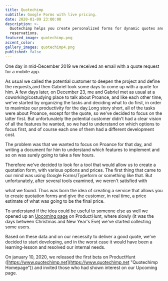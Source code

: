 ```yaml
---
title: Quotechimp
subtitle: Google Forms with live pricing.
date: 2020-01-09 23:00:00
description: >-
  Quotechimp helps you create personalized forms for dynamic quotes and
  reservations.
featured_image: quotechimp.png
accent_color:
gallery_images: quotechimp4.png
published: false
---
```


One day in mid-December 2019 we received an email with a quote request for a mobile app.

As usual we called the potential customer to deepen the project and define the requests,and then Gabriel took some days to come up with a quote for him. A few days later, on December 23, me and Gabriel met as usual at a coworking/costudying place to talk about Proance, and like each other time, we've started by organizing the tasks and deciding what to do first, in order to maximize our productivity for the day.Long story short, all of the tasks were about Proance, except for the quote, so we've decided to focus on the latter first. But unfortunately the potential customer didn't had a clear vision of all the features he wanted, so we had to understand on which options to focus first, and of course each one of them had a different development cost.

The problem was that we wanted to focus on Proance for that day, and writing a document for him to understand which features to implement and so on was surely going to take a few hours.

Therefore we've decided to look for a tool that would allow us to create a quotation form, with various options and prices. The first thing that came to our mind was using Google Forms/Typeform or something like that. But unfortunately, after several tools examined, we weren't satisfied with

what we found. Thus was born the idea of creating a service that allows you to create quotation forms and give the customer, in real time, a price estimate of what was going to be the final price.

To understand if the idea could be useful to someone else as well we opened up an [Upcoming page](https://www.producthunt.com/upcoming/quotechimp "Quotechimp's Upcoming page") on ProductHunt, where slowly (it was the days between Christmas and New Year's Eve) we've started collecting some users.

Based on these data and on our necessity to deliver a good quote, we've decided to start developing, and in the worst case it would have been a learning-lesson and resolved our internal needs.

On january 10, 2020, we released the first beta on ProductHunt ([https://www.quotechimp.net](https://www.quotechimp.net "Quotechimp Homepage")) and invited those who had shown interest on our Upcoming page.